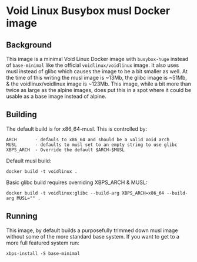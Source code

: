 # Void Linux Busybox musl Docker image

## Background

This image is a minimal Void Linux Docker image with `busybox-huge` instead of
`base-minimal` like the official `voidlinux/voidlinux` image. It also uses musl
instead of glibc which causes the image to be a bit smaller as well. At the
time of this writing the musl image is ~13Mb, the glibc image is ~51Mb, & the
voidlinux/voidlinux image is ~123Mb. This image, while a bit more than twice as
large as the alpine images, does put this in a spot where it could be usable as
a base image instead of alpine.

## Building

The default build is for x86\_64-musl. This is controlled by:
```
ARCH       - defauls to x86_64 and should be a valid Void arch
MUSL       - defaults to musl set to an empty string to use glibc
XBPS_ARCH  - Override the default $ARCH-$MUSL
```

Default musl build:
```
docker build -t voidlinux .
```

Basic glibc build requires overriding XBPS\_ARCH & MUSL:
```
docker build -t voidlinux:glibc --build-arg XBPS_ARCH=x86_64 --build-arg MUSL="" .
```

## Running

This image, by default builds a purposefully trimmed down musl image without
some of the more standard base system. If you want to get to a more full
featured system run:
```docker run -it losinggeneration/voidlinux
xbps-install -S base-minimal
```

